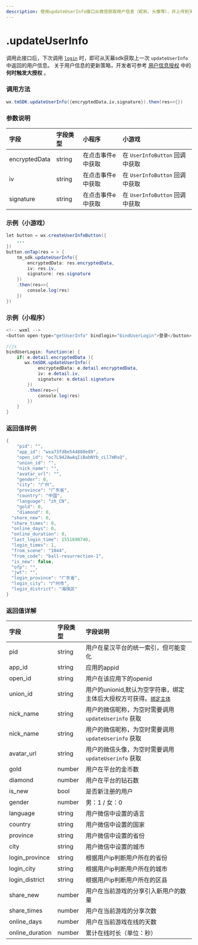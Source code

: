 ```yaml
---
description: 使用updateUserInfo接口从微信获取用户信息（昵称、头像等），并上传到天幕平台。
---
```


# .updateUserInfo

调用此接口后，下次调用 [`login`](get-user-info.md) 时，即可从天幕sdk获取上一次 `updateUserInfo` 中返回的用户信息。 关于用户信息的更新策略，开发者可参考 [用户信息授权](https://doc.skysriver.com/dev-guide/login#he-shi-chu-fa-da-shou-quan) 中的 **何时触发大授权** 。

### **调用方法**

```java
wx.tmSDK.updateUserInfo({encryptedData,iv,signature}).then(res=>{})
```

### **参数说明**

| 字段 | 字段类型 | 小程序 | 小游戏 |
| :--- | :--- | :--- | :--- |
| encryptedData | string | 在点击事件e中获取 | 在 `UserInfoButton` 回调中获取 |
| iv | string | 在点击事件e中获取 | 在 `UserInfoButton` 回调中获取 |
| signature | string | 在点击事件e中获取 | 在 `UserInfoButton` 回调中获取 |

### **示例（小游戏）**

```java
let button = wx.createUserInfoButton({
    ...
})
button.onTap(res = > {
    tm_sdk.updateUserInfo({
        encryptedData: res.encryptedData,
        iv: res.iv,
        signature: res.signature
    })
    .then(res=>{
        console.log(res)
    })
})
```

### **示例（小程序）**

```java
<!-- wxml -->
<button open-type="getUserInfo" bindlogin="bindUserLogin">登录</button>
```

```java
//js
bindUserLogin: function(e) {
    if( e.detail.encryptedData ){
       wx.tmSDK.updateUserInfo({
            encryptedData: e.detail.encryptedData,
            iv: e.detail.iv,
            signature: e.detail.signature
        })
        .then(res=>{
            console.log(res)
        })
    }
}
```

### **返回值样例**

```java
{
    "pid": "",
    "app_id": "wxa73fd8e544880e89",
    "open_id": "oc7L942AwAqIiBabNYb_cLl7mRsQ",
    "union_id": "",
    "nick_name": "",
    "avatar_url": "",
    "gender": 0,
    "city": "广州",
    "province": "广东省",
    "country": "中国",
    "language": "zh_CN",
    "gold": 0,
    "diamond": 0,
  "share_new": 0,
  "share_times": 0,
  "online_days": 0,
  "online_duration": 0,
  "last_login_time": 1551690740,
  "login_times": 1,
  "from_scene": "1044",
  "from_code": "ball-resurrection-1",
  "is_new": false,
  "ofp": "",
  "jwt": "",
  "login_province": "广东省",
  "login_city": "广州市",
  "login_district": "海珠区"
}
```

### **返回值详解**

| 字段 | 字段类型 | 字段说明 |
| :--- | :--- | :--- |
| pid | string | 用户在星汉平台的统一索引，但可能变化 |
| app\_id | string | 应用的appid |
| open\_id | string | 用户在该应用下的openid |
| union\_id | string | 用户的unionid,默认为空字符串，绑定主体后大授权方可获得。[`绑定主体`](https://developers.weixin.qq.com/miniprogram/dev/api/uinionID.html) |
| nick\_name | string | 用户的微信昵称，为空时需要调用 `updateUserinfo` 获取 |
| nick\_name | string | 用户的微信昵称，为空时需要调用 `updateUserinfo` 获取 |
| avatar\_url | string | 用户的微信头像，为空时需要调用 `updateUserinfo` 获取 |
| gold | number | 用户在平台的金币数 |
| diamond | number | 用户在平台的钻石数 |
| is\_new | bool | 是否新注册的用户 |
| gender | number | 男：1 / 女：0 |
| language | string | 用户微信中设置的语言 |
| country | string | 用户微信中设置的国家 |
| province | string | 用户微信中设置的省份 |
| city | string | 用户微信中设置的城市 |
| login\_province | string | 根据用户ip判断用户所在的省份 |
| login\_city | string | 根据用户ip判断用户所在的城市 |
| login\_district | string | 根据用户ip判断用户所在的区县 |
| share\_new | number | 用户在当前游戏的分享引入新用户的数量 |
| share\_times | number | 用户在当前游戏的分享次数 |
| online\_days | number | 用户在当前游戏在线的天数 |
| online\_duration | number | 累计在线时长（单位：秒） |


